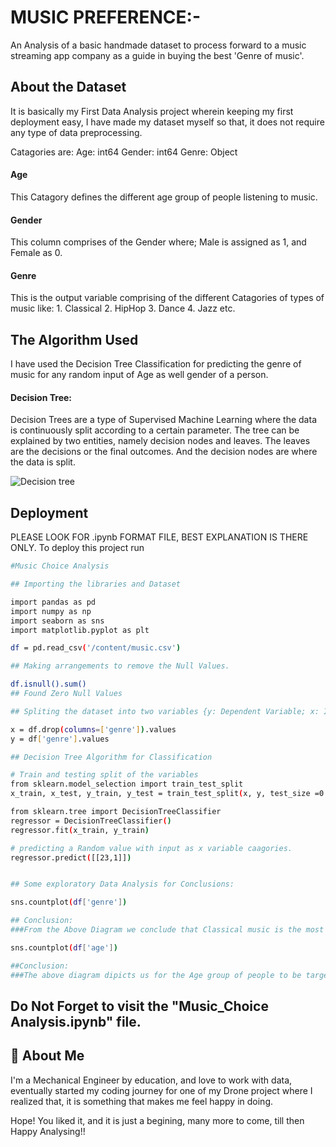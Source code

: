 
# MUSIC PREFERENCE:-
An Analysis of a basic handmade dataset 
to process forward to a music streaming app
company as a guide in buying the best
'Genre of music'.



## About the Dataset

It is basically my First Data Analysis 
project wherein keeping my first deployment
easy, I have made my dataset myself so that,
it does not require any type of data 
preprocessing.

Catagories are:
Age: int64
Gender: int64
Genre: Object

#### Age
This Catagory defines the different age 
group of people listening to music.


#### Gender
This column comprises of the Gender where;
Male is assigned as 1, and Female as 0.


#### Genre
This is the output variable comprising of 
the different Catagories of types of 
music like: 
    1. Classical
    2. HipHop
    3. Dance
    4. Jazz etc.
## The Algorithm Used
I have used the Decision Tree Classification
for predicting the genre of music for any random
input of Age as well gender of a person.

#### Decision Tree:
Decision Trees are a type of Supervised 
Machine Learning where the  data is continuously 
split according to a certain parameter. 
The tree can be explained by two entities,
namely decision  nodes and leaves. 
The leaves are the decisions or the final
outcomes. And the decision nodes are where 
the data is split.

![Decision tree](https://user-images.githubusercontent.com/109500969/179484002-6ad30456-1798-4f46-9c86-fe75b76ae3cc.png)

## Deployment

PLEASE LOOK FOR .ipynb FORMAT FILE, BEST EXPLANATION IS THERE ONLY.
To deploy this project run

```bash
#Music Choice Analysis 

## Importing the libraries and Dataset

import pandas as pd
import numpy as np
import seaborn as sns
import matplotlib.pyplot as plt

df = pd.read_csv('/content/music.csv')

## Making arrangements to remove the Null Values.

df.isnull().sum()
## Found Zero Null Values

## Spliting the dataset into two variables {y: Dependent Variable; x: Independent Variable}

x = df.drop(columns=['genre']).values
y = df['genre'].values

## Decision Tree Algorithm for Classification

# Train and testing split of the variables
from sklearn.model_selection import train_test_split
x_train, x_test, y_train, y_test = train_test_split(x, y, test_size =0.20, random_state=0)

from sklearn.tree import DecisionTreeClassifier
regressor = DecisionTreeClassifier()
regressor.fit(x_train, y_train)

# predicting a Random value with input as x variable caagories.
regressor.predict([[23,1]])


## Some exploratory Data Analysis for Conclusions:

sns.countplot(df['genre'])

## Conclusion:
###From the Above Diagram we conclude that Classical music is the most listened music in Every age group of people. So, our company should not miss any deal in buying the 'Classical Genre' of music. Which can be the best value proportion for our Company

sns.countplot(df['age'])

##Conclusion:
###The above diagram dipicts us for the Age group of people to be targeted for the better gorwth and we conclude that 'The young segnment' is most of listening Music
```
## Do Not Forget to visit the "Music_Choice Analysis.ipynb" file.



## 🚀 About Me
I'm a Mechanical Engineer by education, and
love to work with data, eventually started 
my coding journey for one of my Drone project 
where I realized that, it is something that makes
me feel happy in doing.


Hope! You liked it, and it is just a begining, 
many more to come, till then Happy Analysing!!
